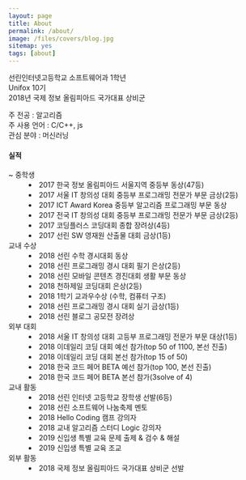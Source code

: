 ```yaml
---
layout: page
title: About
permalink: /about/
image: /files/covers/blog.jpg
sitemap: yes
tags: [about]
---
```


<p>
  선린인터넷고등학교 소프트웨어과 1학년<br>
  Unifox 10기<br>
  2018년 국제 정보 올림피아드 국가대표 상비군
</p>

<p>
  주 전공 : 알고리즘<br>
  주 사용 언어 : C/C++, js<br>
  관심 분야 : 머신러닝
</p>

<p>
  <h4>실적</h4>
  <dl>
    <dt>~ 중학생</dt>
    <dd>
        <li>2017 한국 정보 올림피아드 서울지역 중등부 동상(47등)</li>
        <li>2017 서울 IT 창의성 대회 중등부 프로그래밍 전문가 부문 금상(2등)</li>
        <li>2017 ICT Award Korea 중등부 알고리즘 프로그래밍 부문 동상</li>
        <li>2017 전국 IT 창의성 대회 중등부 프로그래밍 전문가 부문 금상(2등)</li>
        <li>2017 코딩플러스 코딩대회 종합 장려상(4등)</li>
        <li>2017 선린 SW 영재원 산출물 대회 금상(1등)</li>
    </dd>
    <dt>교내 수상</dt>
    <dd>
        <li>2018 선린 수학 경시대회 동상</li>
        <li>2018 선린 프로그래밍 경시 대회 필기 은상(2등)</li>
        <li>2018 선린 모바일 콘텐츠 경진대회 생활 부문 동상</li>
        <li>2018 천하제일 코딩대회 은상(2등)</li>
        <li>2018 1학기 교과우수상 (수학, 컴퓨터 구조)</li>
        <li>2018 선린 프로그래밍 경시 대회 실기 금상(1등)</li>
        <li>2018 선린 블로그 공모전 장려상</li>
    </dd>
    <dt>외부 대회</dt>
    <dd>
        <li>2018 서울 IT 창의성 대회 고등부 프로그래밍 전문가 부문 대상(1등)</li>
        <li>2018 이데일리 코딩 대회 예선 참가(top 50 of 1100, 본선 진출)</li>
        <li>2018 이데일리 코딩 대회 본선 참가(top 15 of 50)</li>
        <li>2018 한국 코드 페어 BETA 예선 참가(top 100, 본선 진출)</li>
        <li>2018 한국 코드 페어 BETA 본선 참가(3solve of 4)</li>
    </dd>
    <dt>교내 활동</dt>
    <dd>
        <li>2018 선린 인터넷 고등학교 장학생 선발(6등)</li>
        <li>2018 선린 소프트웨어 나눔축제 멘토</li>
        <li>2018 Hello Coding 캠프 강의자</li>
        <li>2018 교내 알고리즘 스터디 Logic 강의자</li>
        <li>2019 신입생 특별 교육 문제 출제 &amp; 검수 &amp; 해설</li>
        <li>2019 신입생 특별 교육 조교</li>
    </dd>
    <dt>외부 활동</dt>
    <dd>
        <li>2018 국제 정보 올림피아드 국가대표 상비군 선발</li>
    </dd>
  </dl>

</p>

